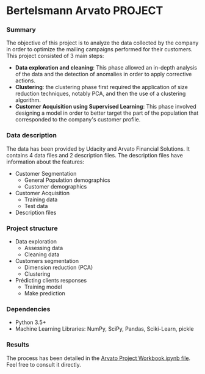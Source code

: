 # Bertelsmann Arvato PROJECT

### Summary
The objective of this project is to analyze the data collected by the company in order to optimize the mailing campaigns performed for their customers. This project consisted of 3 main steps:
- **Data exploration and cleaning**: This phase allowed an in-depth analysis of the data and the detection of anomalies in order to apply corrective actions.
- **Clustering**: the clustering phase first required the application of size reduction techniques, notably PCA, and then the use of a clustering algorithm.
- **Customer Acquisition using Supervised Learning**: This phase involved designing a model in order to better target the part of the population that corresponded to the company's customer profile. 


### Data description
The data has been provided by Udacity and Arvato Financial Solutions. It contains 4 data files and 2 description files. The description files have information about the features:
- Customer Segmentation 
    -   General Population demographics
    -  Customer demographics
- Customer Acquisition 
    - Training data
    - Test data
- Description files


### Project structure

- Data exploration
    - Assessing data
    - Cleaning data
- Customers segmentation
    - Dimension reduction (PCA)
    - Clustering 
- Prédicting clients responses
    - Training model
    - Make prediction

    
### Dependencies

-	Python 3.5+
-	Machine Learning Libraries: NumPy, SciPy, Pandas, Sciki-Learn, pickle



### Results 
The process has been detailed in the [Arvato Project Workbook.ipynb file](https://github.com/hpluss/Arvato_project/blob/master/Arvato%20Project%20Workbook.ipynb). Feel free to consult it directly.
